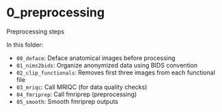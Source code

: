# 0_preprocessing
Preprocessing steps

In this folder:

* `00_deface`: Deface anatomical images before processing
* `01_nims2bids`: Organize anonymized data using BIDS convention
* `02_clip_functionals`: Removes first three images from each functional file
* `03_mriqc`: Call MRIQC (for data quality checks)
* `04_fmriprep`: Call fmriprep (preprocessing)
* `05_smooth`: Smooth fmriprep outputs 
